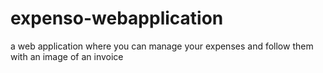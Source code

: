 # expenso-webapplication
a web application where you can manage your expenses and follow them with an image of an invoice 
